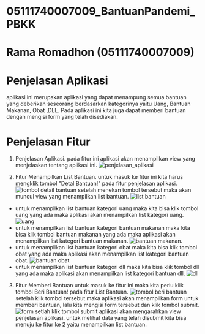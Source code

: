 # 05111740007009_BantuanPandemi_PBKK

# Rama Romadhon (05111740007009)

# Penjelasan Aplikasi
aplikasi ini merupakan aplikasi yang dapat menampung semua bantuan yang deberikan seseorang berdasarkan kategorinya yaitu Uang, Bantuan Makanan, Obat ,DLL. Pada aplikasi ini kita juga dapat memberi bantuan dengan mengisi form yang telah disediakan.

# Penjelasan Fitur
1. Penjelasan Aplikasi.
pada fitur ini aplikasi akan menampilkan view yang menjelaskan tentang aplikasi ini.
![penjelasan_aplikasi](https://user-images.githubusercontent.com/43500709/82724688-fb029500-9d01-11ea-90cb-9735cf841618.png)

2. Fitur Menampilkan List Bantuan.
untuk masuk ke fitur ini kita harus mengklik tombol "Detal Bantuan!" pada fitur  penjelasan aplikasi.
![tombol detail bantuan](https://user-images.githubusercontent.com/43500709/82724751-972c9c00-9d02-11ea-90d3-ba64a6fe90b4.png)
setelah menekan tombol tersebut maka akan muncul view yang menampilkan list bantuan.
![list bantuan](https://user-images.githubusercontent.com/43500709/82724786-d0650c00-9d02-11ea-9f98-9c13527582ef.png)
- untuk menampilkan list bantuan kategori uang maka kita bisa klik tombol uang yang ada maka aplikasi akan menampilkan list kategori uang.
![uang](https://user-images.githubusercontent.com/43500709/82724864-3356a300-9d03-11ea-9c83-bee990e32dfe.png)
- untuk menampilkan list bantuan kategori bantuan makanan maka kita bisa klik tombol bantuan makanan yang ada maka aplikasi akan menampilkan list kategori bantuan makanan.
![bantuan makanan](https://user-images.githubusercontent.com/43500709/82724907-7d3f8900-9d03-11ea-8104-918ee503ad07.png).
- untuk menampilkan list bantuan kategori obat maka kita bisa klik tombol obat yang ada maka aplikasi akan menampilkan list kategori bantuan obat.
![bantuan obat](https://user-images.githubusercontent.com/43500709/82724937-ba0b8000-9d03-11ea-905b-f73d5f789eec.png)
- untuk menampilkan list bantuan kategori dll maka kita bisa klik tombol dll yang ada maka aplikasi akan menampilkan list kategori bantuan dll.
![dll](https://user-images.githubusercontent.com/43500709/82724965-e7f0c480-9d03-11ea-8dcf-305e2c58b2ba.png)

3. Fitur Memberi Bantuan
untuk masuk ke fitur ini maka kita perlu klik tombol Beri Bantuan! pada fitur List Bantuan.
![tombol beri bantuan](https://user-images.githubusercontent.com/43500709/82724999-2ab29c80-9d04-11ea-85c6-af33d03368d6.png)
setelah klik tombol tersebut maka aplikasi akan menampilkan form untuk memberi bantuan, lalu kita mengisi form tersebut dan klik tombol submit.
![form](https://user-images.githubusercontent.com/43500709/82725053-8bda7000-9d04-11ea-8636-ac04f6d590af.png)
setlah klik tombol submit aplikasi akan mengarahkan view penjelasan aplikasi. untuk melihat data yang telah disubmit kita bisa menuju ke fitur ke 2 yaitu menampilkan list bantuan. 



